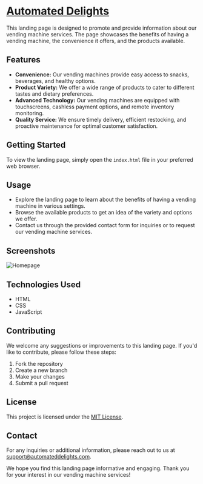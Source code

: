 # [Automated Delights](https://automateddelights.com/)

This landing page is designed to promote and provide information about our vending machine services. The page showcases the benefits of having a vending machine, the convenience it offers, and the products available.

## Features

*   **Convenience:** Our vending machines provide easy access to snacks, beverages, and healthy options.
*   **Product Variety:** We offer a wide range of products to cater to different tastes and dietary preferences.
*   **Advanced Technology:** Our vending machines are equipped with touchscreens, cashless payment options, and remote inventory monitoring.
*   **Quality Service:** We ensure timely delivery, efficient restocking, and proactive maintenance for optimal customer satisfaction.

## Getting Started

To view the landing page, simply open the `index.html` file in your preferred web browser.

## Usage

*   Explore the landing page to learn about the benefits of having a vending machine in various settings.
*   Browse the available products to get an idea of the variety and options we offer.
*   Contact us through the provided contact form for inquiries or to request our vending machine services.

## Screenshots

![Homepage](screenshots/homepage.png)

## Technologies Used

*   HTML
*   CSS
*   JavaScript

## Contributing

We welcome any suggestions or improvements to this landing page. If you'd like to contribute, please follow these steps:

1.  Fork the repository
2.  Create a new branch
3.  Make your changes
4.  Submit a pull request

## License

This project is licensed under the [MIT License](LICENSE).

## Contact

For any inquiries or additional information, please reach out to us at <support@automateddelights.com>.

We hope you find this landing page informative and engaging. Thank you for your interest in our vending machine services!
